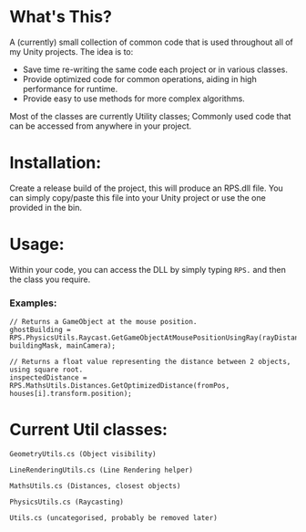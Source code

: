 # What's This?
A (currently) small collection of common code that is used throughout all of my Unity projects. The idea is to:
- Save time re-writing the same code each project or in various classes.
- Provide optimized code for common operations, aiding in high performance for runtime.
- Provide easy to use methods for more complex algorithms.

Most of the classes are currently Utility classes; Commonly used code that can be accessed from anywhere in your project.

# Installation:
Create a release build of the project, this will produce an RPS.dll file.
You can simply copy/paste this file into your Unity project or use the one provided in the bin.

# Usage:
Within your code, you can access the DLL by simply typing `RPS.` and then the class you require.
### Examples:
```
// Returns a GameObject at the mouse position.
ghostBuilding = RPS.PhysicsUtils.Raycast.GetGameObjectAtMousePositionUsingRay(rayDistance, buildingMask, mainCamera);

// Returns a float value representing the distance between 2 objects, using square root.
inspectedDistance = RPS.MathsUtils.Distances.GetOptimizedDistance(fromPos, houses[i].transform.position);
```

# Current Util classes:
```
GeometryUtils.cs (Object visibility)

LineRenderingUtils.cs (Line Rendering helper)

MathsUtils.cs (Distances, closest objects)

PhysicsUtils.cs (Raycasting)

Utils.cs (uncategorised, probably be removed later)
```
